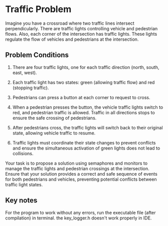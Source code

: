 # Traffic Problem

Imagine you have a crossroad where two traffic lines intersect perpendicularly. There are traffic lights controlling vehicle and pedestrian flows. Also, each corner of the intersection has traffic lights. These lights regulate the flow of vehicles and pedestrians at the intersection.

## Problem Conditions

1) There are four traffic lights, one for each traffic direction (north, south, east, west).

2) Each traffic light has two states: green (allowing traffic flow) and red (stopping traffic).

3) Pedestrians can press a button at each corner to request to cross.

4) When a pedestrian presses the button, the vehicle traffic lights switch to red, and pedestrian traffic is allowed. Traffic in all directions stops to ensure the safe crossing of pedestrians.

5) After pedestrians cross, the traffic lights will switch back to their original state, allowing vehicle traffic to resume.

6) Traffic lights must coordinate their state changes to prevent conflicts and ensure the simultaneous activation of green lights does not lead to collisions.

Your task is to propose a solution using semaphores and monitors to manage the traffic lights and pedestrian crossings at the intersection. Ensure that your solution provides a correct and safe sequence of events for both pedestrians and vehicles, preventing potential conflicts between traffic light states.

## Key notes
For the program to work without any errors, run the executable file (after compilation) in terminal. the key_logger.h doesn't work properly in IDE.
